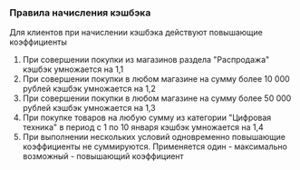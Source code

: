 ### Правила начисления кэшбэка

Для клиентов при начислении кэшбэка действуют повышающие коэффициенты

1. При совершении покупки из магазинов раздела "Распродажа" кэшбэк умножается на 1,1
1. При совершении покупки в любом магазине на сумму более 10 000 рублей кэшбэк умножается на 1,2
1. При совершении покупки в любом магазине на сумму более 50 000 рублей кэшбэк умножается на 1,3
1. При покупке товаров на любую сумму из категории "Цифровая техника" в период с 1 по 10 января кэшбэк умножается на 1,4 
1. При выполнении нескольких условий одновременно повышающие коэффициенты не суммируются. Применяется один - максимально возможный - повышающий коэффициент


